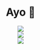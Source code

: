 <div align="center">
  <h1>Ayo 👋</h1>
  <a href="https://git.io/streak-stats">
     <img src="https://streak-stats.demolab.com?user=LordDeatHunter&theme=radical" />
  </a>
  <br>
  <a href="https://github.com/anuraghazra/github-readme-stats">
    <img src="https://github-readme-stats-ruby-one.vercel.app/api?username=lorddeathunter&count_private=true&show_icons=true&theme=radical" />
  </a>
  <br>
  <a href="https://github.com/anuraghazra/github-readme-stats">
    <img src="https://github-readme-stats-ruby-one.vercel.app/api/top-langs/?username=lorddeathunter&count_private=true&layout=compact&theme=radical" />
  </a>
</div>
